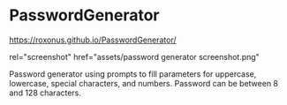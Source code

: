 # PasswordGenerator

https://roxonus.github.io/PasswordGenerator/

<link>rel="screenshot" href="assets/password generator screenshot.png"</link>

Password generator using prompts to fill parameters for uppercase, lowercase, special characters, and numbers. 
Password can be between 8 and 128 characters.




